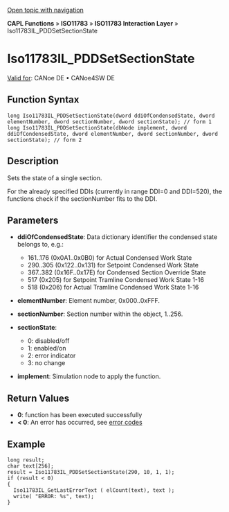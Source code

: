 [Open topic with navigation](../../../../../../CANoeDEFamily.htm#Topics/CAPLFunctions/ISO11783/ISOInteractionLayer/Functions/CAPLfunctionIso11783ILPDDSetSectionState.md)

**CAPL Functions** » **ISO11783** » **ISO11783 Interaction Layer** » Iso11783IL_PDDSetSectionState

# Iso11783IL_PDDSetSectionState

[Valid for](../../../../Shared/FeatureAvailability.md): CANoe DE • CANoe4SW DE

## Function Syntax

```plaintext
long Iso11783IL_PDDSetSectionState(dword ddiOfCondensedState, dword elementNumber, dword sectionNumber, dword sectionState); // form 1
long Iso11783IL_PDDSetSectionState(dbNode implement, dword ddiOfCondensedState, dword elementNumber, dword sectionNumber, dword sectionState); // form 2
```

## Description

Sets the state of a single section.

For the already specified DDIs (currently in range DDI=0 and DDI=520), the functions check if the sectionNumber fits to the DDI.

## Parameters

- **ddiOfCondensedState**: Data dictionary identifier the condensed state belongs to, e.g.:
  - 161..176 (0x0A1..0x0B0) for Actual Condensed Work State
  - 290..305 (0x122..0x131) for Setpoint Condensed Work State
  - 367..382 (0x16F..0x17E) for Condensed Section Override State
  - 517 (0x205) for Setpoint Tramline Condensed Work State 1-16
  - 518 (0x206) for Actual Tramline Condensed Work State 1-16

- **elementNumber**: Element number, 0x000..0xFFF.

- **sectionNumber**: Section number within the object, 1..256.

- **sectionState**:
  - 0: disabled/off
  - 1: enabled/on
  - 2: error indicator
  - 3: no change

- **implement**: Simulation node to apply the function.

## Return Values

- **0**: function has been executed successfully
- **< 0**: An error has occurred, see [error codes](../../../CAPLfunctionsISOj1939ErrorCodes.md)

## Example

```plaintext
long result;
char text[256];
result = Iso11783IL_PDDSetSectionState(290, 10, 1, 1);
if (result < 0)
{
  Iso11783IL_GetLastErrorText ( elCount(text), text );
  write( "ERROR: %s", text);
}
```

